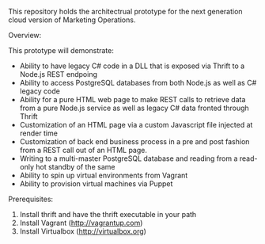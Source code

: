 This repository holds the architectrual prototype for the next generation
cloud version of Marketing Operations.

Overview:

This prototype will demonstrate:
* Ability to have legacy C# code in a DLL that is exposed via Thrift
  to a Node.js REST endpoing
* Ability to access PostgreSQL databases from both Node.js as well as
  C# legacy code
* Ability for a pure HTML web page to make REST calls to retrieve
  data from a pure Node.js service as well as legacy C# data fronted
  through Thrift
* Customization of an HTML page via a custom Javascript file injected at
  render time
* Customization of back end business process in a pre and post fashion
  from a REST call out of an HTML page.
* Writing to a multi-master PostgreSQL database and reading from a read-
  only hot standby of the same
* Ability to spin up virtual environments from Vagrant
* Ability to provision virtual machines via Puppet

Prerequisites:

1.  Install thrift and have the thrift executable in your path
2.  Install Vagrant (http://vagrantup.com)
3.  Install Virtualbox (http://virtualbox.org)